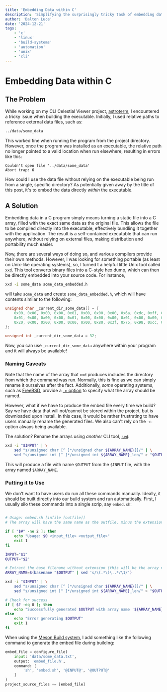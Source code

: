 ```yaml
---
title: 'Embedding Data within C'
description: 'Simplifying the surprisingly tricky task of embedding data in C using xxd.'
author: 'Dalton Luce'
date: '2024-12-21'
tags:
    - 'c'
    - 'linux'
    - 'build-systems'
    - 'automation'
    - 'unix'
    - 'cli'
---
```


# Embedding Data within C

## The Problem

While working on my CLI Celestial Viewer project, [astroterm](https://github.com/da-luce/astroterm), I encountered a tricky issue when building the executable. Initially, I used relative paths to reference external data files, such as:

```tex
../data/some_data
```

This worked fine when running the program from the project directory. However, once the program was installed as an executable, the relative path no longer pointed to a valid location when run elsewhere, resulting in errors like this:

```text
Couldn't open file '../data/some_data'
Abort trap: 6
```

How could I use the data file without relying on the executable being run from a single, specific directory? As potentially given away by the title of this post, it's to embed the data directly _within_ the executable.

## A Solution

Embedding data in a C program simply means turning a static file into a C array, filled with the exact same data as the original file. This allows the file to be compiled directly into the executable, effectively bundling it together with the application. The result is a self-contained executable that can run anywhere, without relying on external files, making distribution and portability much easier.

Now, there are several ways of doing so, and various compilers provide their own methods. However, I was looking for something portable (as least on Unix-like operating systems), so, I turned t a helpful little Unix tool called [`xxd`](https://linux.die.net/man/1/xxd). This tool converts binary files into a C-style hex dump, which can then be directly embedded into your source code. For instance,

```bash
xxd -i some_data some_data_embedded.h
```

will take `some_data` and create `some_data_embedded.h`, which will have contents similar to the following:

```c
unsigned char _current_dir_some_data[] = {
    0x00, 0x00, 0x00, 0x00, 0x01, 0x00, 0x00, 0x00, 0x6a, 0xdc, 0xff, 0xff,
    0x01, 0x00, 0x00, 0x00, 0x01, 0x00, 0x00, 0x00, 0x01, 0x00, 0x00, 0x00,
    0x20, 0x00, 0x00, 0x00, 0x00, 0x00, 0x80, 0x3f, 0x75, 0x98, 0xcc, 0x34
};

unsigned int _current_dir_some_data = 32;
```

Now, you can use `_current_dir_some_data` anywhere within your program and it will always be available!

### Naming Caveats

Note that the name of the array that `xxd` produces includes the directory from which the command was run. Normally, this is fine as we can simply rename it ourselves after the fact. Additionally, _some_ operating systems, such as [FreeBSD](https://www.freebsd.org/), provide a [`-n` option](https://man.freebsd.org/cgi/man.cgi?query=xxd) to specify what the array should be named.

However, what if we have to produce the embed file every time we build? Say we have data that will not/cannot be stored within the project, but is downloaded upon install. In this case, it would be rather frustrating to have users manually rename the generated files. We also can't rely on the `-n` option always being available.

The solution? Rename the arrays using _another_ CLI tool, [`sed`](<https://www.gnu.org/software/sed/manual/sed.html>):

```bash
xxd -i "$INPUT" | \
    sed "s/unsigned char [^ ]*/unsigned char ${ARRAY_NAME}[]/" | \
    sed "s/unsigned int [^ ]*/unsigned int ${ARRAY_NAME}_len/" > "$OUTPUT"
```

This will produce a file with name `$OUTPUT` from the `$INPUT` file, with the array named `$ARRAY_NAME`.

### Putting it to Use

We don't want to have users do run all these commands manually. Ideally, it should be built directly into our build system and run automatically. First, I usually silo these commands into a single scrip, say `embed.sh`:

```bash

# Usage: embed.sh [infile [outfile]] 
# The array will have the same name as the outfile, minus the extension

if [ "$#" -ne 2 ]; then
    echo "Usage: $0 <input_file> <output_file>"
    exit 1
fi

INPUT="$1"
OUTPUT="$2"

# Extract the base filename without extension (this will be the array name)
ARRAY_NAME=$(basename "$OUTPUT" | sed 's/\(.*\)\..*/\1/')

xxd -i "$INPUT" | \
    sed "s/unsigned char [^ ]*/unsigned char ${ARRAY_NAME}[]/" | \
    sed "s/unsigned int [^ ]*/unsigned int ${ARRAY_NAME}_len/" > "$OUTPUT"

# Check for success
if [ $? -eq 0 ]; then
    echo "Successfully generated $OUTPUT with array name '${ARRAY_NAME}_array'"
else
    echo "Error generating $OUTPUT"
    exit 1
fi
```

When using the [Meson Build system](https://mesonbuild.com/), I add something like the following command to generate the embed file during building:

```python
embed_file = configure_file(
    input: 'data/some_data.txt',
    output: 'embed_file.h',
    command: [
        'sh', 'embed.sh', '@INPUT@', '@OUTPUT@'
    ]
)
project_source_files += [embed_file]
```
